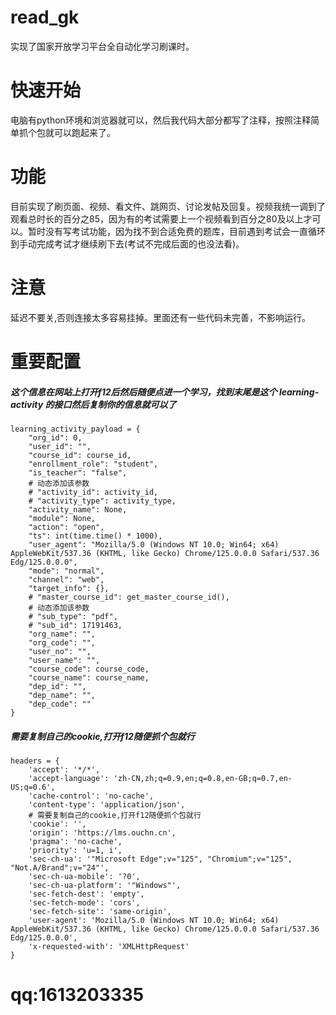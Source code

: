 # read_gk
实现了国家开放学习平台全自动化学习刷课时。
# 快速开始
电脑有python环境和浏览器就可以，然后我代码大部分都写了注释，按照注释简单抓个包就可以跑起来了。
# 功能
目前实现了刷页面、视频、看文件、跳网页、讨论发帖及回复。视频我统一调到了观看总时长的百分之85，因为有的考试需要上一个视频看到百分之80及以上才可以。暂时没有写考试功能，因为找不到合适免费的题库，目前遇到考试会一直循环到手动完成考试才继续刷下去(考试不完成后面的也没法看)。
# 注意
延迟不要关,否则连接太多容易挂掉。里面还有一些代码未完善，不影响运行。
# 重要配置
##### 这个信息在网站上打开f12后然后随便点进一个学习，找到末尾是这个 learning-activity 的接口然后复制你的信息就可以了
```
learning_activity_payload = {
    "org_id": 0,
    "user_id": "",
    "course_id": course_id,
    "enrollment_role": "student",
    "is_teacher": "false",
    # 动态添加该参数
    # "activity_id": activity_id,
    # "activity_type": activity_type,
    "activity_name": None,
    "module": None,
    "action": "open",
    "ts": int(time.time() * 1000),
    "user_agent": "Mozilla/5.0 (Windows NT 10.0; Win64; x64) AppleWebKit/537.36 (KHTML, like Gecko) Chrome/125.0.0.0 Safari/537.36 Edg/125.0.0.0",
    "mode": "normal",
    "channel": "web",
    "target_info": {},
    # "master_course_id": get_master_course_id(),
    # 动态添加该参数
    # "sub_type": "pdf",
    # "sub_id": 17191463,
    "org_name": "",
    "org_code": "",
    "user_no": "",
    "user_name": "",
    "course_code": course_code,
    "course_name": course_name,
    "dep_id": "",
    "dep_name": "",
    "dep_code": ""
}
```
##### 需要复制自己的cookie,打开f12随便抓个包就行
```
headers = {
    'accept': '*/*',
    'accept-language': 'zh-CN,zh;q=0.9,en;q=0.8,en-GB;q=0.7,en-US;q=0.6',
    'cache-control': 'no-cache',
    'content-type': 'application/json',
    # 需要复制自己的cookie,打开f12随便抓个包就行
    'cookie': '',
    'origin': 'https://lms.ouchn.cn',
    'pragma': 'no-cache',
    'priority': 'u=1, i',
    'sec-ch-ua': '"Microsoft Edge";v="125", "Chromium";v="125", "Not.A/Brand";v="24"',
    'sec-ch-ua-mobile': '?0',
    'sec-ch-ua-platform': '"Windows"',
    'sec-fetch-dest': 'empty',
    'sec-fetch-mode': 'cors',
    'sec-fetch-site': 'same-origin',
    'user-agent': 'Mozilla/5.0 (Windows NT 10.0; Win64; x64) AppleWebKit/537.36 (KHTML, like Gecko) Chrome/125.0.0.0 Safari/537.36 Edg/125.0.0.0',
    'x-requested-with': 'XMLHttpRequest'
}
```
# qq:1613203335

